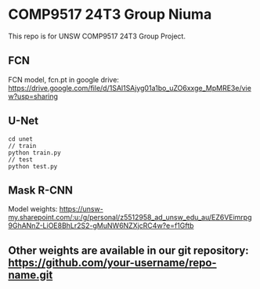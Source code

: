 # COMP9517 24T3 Group Niuma

This repo is for UNSW COMP9517 24T3 Group Project. 

## FCN
FCN model, fcn.pt in google drive:
https://drive.google.com/file/d/1SAl1SAjyg01a1bo_uZO6xxge_MpMRE3e/view?usp=sharing

## U-Net
```
cd unet
// train
python train.py
// test
python test.py
```

## Mask R-CNN
Model weights: 
https://unsw-my.sharepoint.com/:u:/g/personal/z5512958_ad_unsw_edu_au/EZ6VEimrpg9GhANnZ-LiOE8BhLr2S2-gMuNW6NZXjcRC4w?e=f1Gftb

## Other weights are available in our git repository: https://github.com/your-username/repo-name.git
